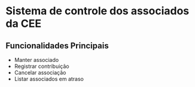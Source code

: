 Sistema de controle dos associados da CEE
=========================================

Funcionalidades Principais
--------------------------

* Manter associado
* Registrar contribuição
* Cancelar associação
* Listar associados em atraso
